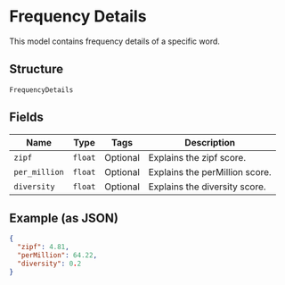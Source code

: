 
# Frequency Details

This model contains frequency details of a specific word.

## Structure

`FrequencyDetails`

## Fields

| Name | Type | Tags | Description |
|  --- | --- | --- | --- |
| `zipf` | `float` | Optional | Explains the zipf score. |
| `per_million` | `float` | Optional | Explains the perMillion score. |
| `diversity` | `float` | Optional | Explains the diversity score. |

## Example (as JSON)

```json
{
  "zipf": 4.81,
  "perMillion": 64.22,
  "diversity": 0.2
}
```

